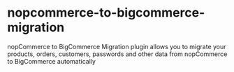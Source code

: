# nopcommerce-to-bigcommerce-migration
 nopCommerce to BigCommerce Migration plugin allows you to migrate your products, orders, customers, passwords and other data from nopCommerce to BigCommerce automatically
